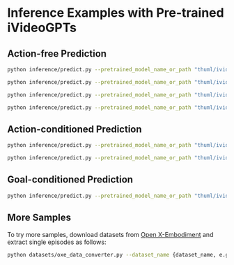 #  Inference Examples with Pre-trained iVideoGPTs

## Action-free Prediction

```bash
python inference/predict.py --pretrained_model_name_or_path "thuml/ivideogpt-oxe-64-act-free" --input_path inference/samples/fractal_sample.npz --dataset_name fractal20220817_data
```

```bash
python inference/predict.py --pretrained_model_name_or_path "thuml/ivideogpt-oxe-64-act-free-medium" --input_path inference/samples/fractal_sample.npz --dataset_name fractal20220817_data
```

```bash
python inference/predict.py --pretrained_model_name_or_path "thuml/ivideogpt-oxe-256-act-free" --input_path inference/samples/fractal_sample.npz --dataset_name fractal20220817_data --resolution 256 --repeat_times 1
```

```bash
python inference/predict.py --pretrained_model_name_or_path "thuml/ivideogpt-bair-64-act-free" --input_path inference/samples/bair_sample.npz --dataset_name bair_robot_pushing --context_length 1
```

## Action-conditioned Prediction

```bash
python inference/predict.py --pretrained_model_name_or_path "thuml/ivideogpt-robonet-64-act-cond" --input_path inference/samples/robonet_sample.npz --dataset_name tfds_robonet --context_length 2 --segment_length 12 --action_conditioned --action_dim 5
```

```bash
python inference/predict.py --pretrained_model_name_or_path "thuml/ivideogpt-bair-64-act-cond" --input_path inference/samples/bair_sample.npz --dataset_name bair_robot_pushing --context_length 1 --segment_length 16 --action_conditioned --action_dim 4
```

<!-- ```bash
python inference/predict.py --pretrained_model_name_or_path "thuml/ivideogpt-robonet-256-act-cond" --input_path inference/samples/robonet_sample.npz --dataset_name tfds_robonet --context_length 2 --segment_length 12 --action_conditioned --action_dim 5 --resolution 256 --repeat_times 1
``` -->

## Goal-conditioned Prediction

```bash
python inference/predict.py --pretrained_model_name_or_path "thuml/ivideogpt-oxe-64-goal-cond" --input_path inference/samples/fractal_sample.npz --dataset_name fractal20220817_data --goal_conditioned
```

## More Samples

To try more samples, download datasets from [Open X-Embodiment](https://github.com/google-deepmind/open_x_embodiment) and extract single episodes as follows:

```bash
python datasets/oxe_data_converter.py --dataset_name {dataset_name, e.g. bridge} --input_path {path to OXE} --output_path inference/samples --max_num_episodes 10
```